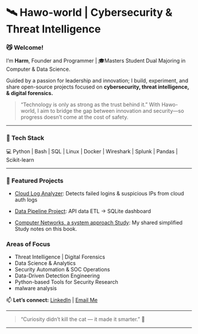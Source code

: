 
# 🛰️ Hawo-world | Cybersecurity & Threat Intelligence

### 😼 Welcome!

I’m **Harm**,  Founder and Programmer | 🎓Masters Student Dual Majoring in Computer & Data Science.

Guided by a passion for leadership and innovation; I build, experiment, and share open-source projects focused on **cybersecurity, threat intelligence, & digital forensics.**

> “Technology is only as strong as the trust behind it.” With Hawo-world, I aim to bridge the gap between innovation and security—so progress doesn’t come at the cost of safety.

--- 

### 🧰 Tech Stack
💻 Python | Bash | SQL | Linux | Docker | Wireshark | Splunk | Pandas | Scikit-learn  

---

### 🚀 Featured Projects
-  [Cloud Log Analyzer](https://github.com/Hawo-world/cloud-log-analyzer): Detects failed logins & suspicious IPs from cloud auth logs
  
-  [Data Pipeline Project](https://github.com/Hawo-world/cloud-data-pipeline): API data ETL → SQLite dashboard
  
-  [Computer Networks, a system approach Study](https://github.com/Hawo-world/Networks-A-System-Approach): My shared simplified Study notes on this book.


###  Areas of Focus
- Threat Intelligence | Digital Forensics
- Data Science & Analytics  
- Security Automation & SOC Operations  
- Data-Driven Detection Engineering  
- Python-based Tools for Security Research
- malware analysis  


📫 **Let’s connect:** [LinkedIn](www.linkedin.com/in/haw0) | [Email Me](hawo_world@protonmail.com) 
 

---

> “Curiosity didn’t kill the cat — it made it smarter.” 🐾  

---
